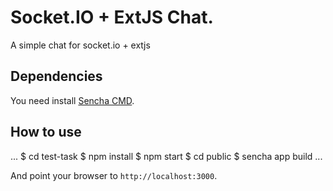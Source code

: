 # Socket.IO + ExtJS Chat.

A simple chat for socket.io + extjs

## Dependencies

You need install [Sencha CMD](https://www.sencha.com/products/extjs/cmd-download/).

## How to use

...
$ cd test-task
$ npm install
$ npm start
$ cd public
$ sencha app build
...

And point your browser to `http://localhost:3000`.
